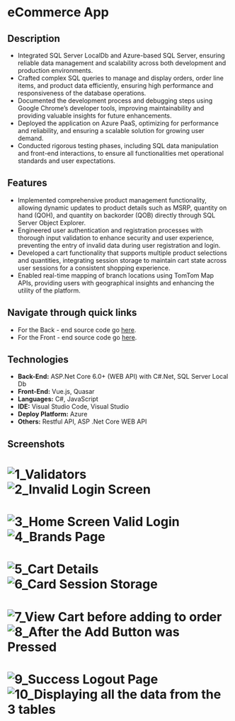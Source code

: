 # eCommerce App

## Description
- Integrated SQL Server LocalDb and Azure-based SQL Server, ensuring reliable data management and scalability across both development and production environments.
- Crafted complex SQL queries to manage and display orders, order line items, and product data efficiently, ensuring high performance and responsiveness of the database operations.
- Documented the development process and debugging steps using Google Chrome’s developer tools, improving maintainability and providing valuable insights for future enhancements.
- Deployed the application on Azure PaaS, optimizing for performance and reliability, and ensuring a scalable solution for growing user demand.
- Conducted rigorous testing phases, including SQL data manipulation and front-end interactions, to ensure all functionalities met operational standards and user expectations.

## Features
- Implemented comprehensive product management functionality, allowing dynamic updates to product details such as MSRP, quantity on hand (QOH), and quantity on backorder (QOB) directly through SQL Server Object Explorer.
- Engineered user authentication and registration processes with thorough input validation to enhance security and user experience, preventing the entry of invalid data during user registration and login.
- Developed a cart functionality that supports multiple product selections and quantities, integrating session storage to maintain cart state across user sessions for a consistent shopping experience.
- Enabled real-time mapping of branch locations using TomTom Map APIs, providing users with geographical insights and enhancing the utility of the platform.

## Navigate through quick links
- For the Back - end source code go [here](https://github.com/j-arandia/eCommerce-App-client/tree/main/Tester/CaseStudyAPI/CaseStudyAPI).
- For the Front - end source code go [here](https://github.com/j-arandia/eCommerce-App-client/tree/main/casestudy/src/components).

## Technologies
- **Back-End:** ASP.Net Core 6.0+ (WEB API) with C#.Net, SQL Server Local Db
- **Front-End:** Vue.js, Quasar
- **Languages:** C#, JavaScript
- **IDE:** Visual Studio Code, Visual Studio
- **Deploy Platform:** Azure
- **Others:** Restful API, ASP .Net Core WEB API

## Screenshots

# ![1_Validators](https://github.com/j-arandia/eCommerce-App-client/assets/105087979/6ac1425a-22ee-4db8-b1ba-727264df6ef8) ![2_Invalid Login Screen](https://github.com/j-arandia/eCommerce-App-client/assets/105087979/cf6b2410-1a00-4a12-a551-82907ca8d8fa) 

# ![3_Home Screen Valid Login](https://github.com/j-arandia/eCommerce-App-client/assets/105087979/595ecc5f-2109-48c8-89ae-57d5181a89f7) ![4_Brands Page](https://github.com/j-arandia/eCommerce-App-client/assets/105087979/9c34f318-9af0-40dd-9ea3-bf2b5972b286)

# ![5_Cart Details](https://github.com/j-arandia/eCommerce-App-client/assets/105087979/8cbfe8c6-dc7a-4197-8d9f-43b41a2e403d) ![6_Card Session Storage](https://github.com/j-arandia/eCommerce-App-client/assets/105087979/a539434f-de9a-46cb-a239-d93b49a9391f)

# ![7_View Cart before adding to order](https://github.com/j-arandia/eCommerce-App-client/assets/105087979/1417c45a-5a09-4c7f-8e09-4064e320adf4) ![8_After the Add Button was Pressed](https://github.com/j-arandia/eCommerce-App-client/assets/105087979/b3f4b809-1780-493f-94f9-0c7adf5984fb)

# ![9_Success Logout Page](https://github.com/j-arandia/eCommerce-App-client/assets/105087979/7f8e90de-838d-4003-a76c-7fbb217dad8b) ![10_Displaying all the data from the 3 tables](https://github.com/j-arandia/eCommerce-App-client/assets/105087979/47b2acb5-dd96-4b21-ab47-a6b2105095de)
